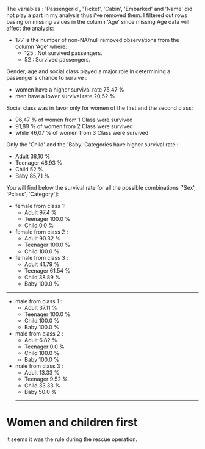 The variables : 'PassengerId', 'Ticket', 'Cabin', 'Embarked' and 'Name' did not play a part in my analysis thus i've removed them.
I filtered out rows basing on missing values in the column 'Age' since missing Age data will affect the analysis:
 * 177 is the number of non-NA/null removed observations from the column 'Age' where:
      - 125 : Not survived passengers.
      - 52 : Survived passengers.

Gender, age and social class played a major role in determining a passenger's chance to survive :

- women have a higher survival rate 75,47 %
- men have a lower survival rate 20,52 %

Social class was in favor only for women of the first and the second class:

* 96,47 % of women from 1 Class were survived
* 91,89 % of women from 2 Class were survived
* while 46,07 % of women from 3 Class were survived

Only the 'Child' and the 'Baby' Categories have higher survival rate : 

* Adult 38,10 %
* Teenager 46,93 %
* Child 52 %
* Baby 85,71 %

You will find below the survival rate for all the possible combinations ['Sex', 'Pclass', 'Category']:

* female from class 1:
   - Adult 97.4 %
   - Teenager 100.0 %
   - Child 0.0 %
* female from class 2 :
   - Adult 90.32 %
   - Teenager 100.0 %
   - Child 100.0 %
* female from class 3 :
   - Adult 41.79 %
   - Teenager 61.54 %
   - Child 38.89 %
   - Baby 100.0 %
 ***********************
* male from class 1 :
   - Adult 37.11 %
   - Teenager 100.0 %
   - Child 100.0 %
   - Baby 100.0 %
* male from class 2 :
   - Adult 6.82 %
   - Teenager 0.0 %
   - Child 100.0 %
   - Baby 100.0 %
* male from class 3 :
  - Adult 13.33 %
  - Teenager 9.52 %
  - Child 33.33 %
  - Baby 50.0 %
  *********************
 
# Women and children first
it seems it was the rule during the rescue operation.
